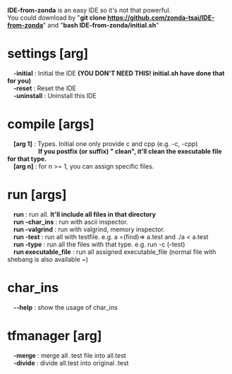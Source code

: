 **IDE-from-zonda** is an easy IDE so it's not that powerful.  
You could download by "**git clone https://github.com/zonda-tsai/IDE-from-zonda**" and "**bash IDE-from-zonda/initial.sh**"  
# settings [arg]
&emsp;**-initial**   : Initial the IDE **(YOU DON'T NEED THIS! initial.sh have done that for you)**  
&emsp;**-reset**     : Reset the IDE  
&emsp;**-uninstall** : Uninstall this IDE  
# compile [args]
&emsp;**[arg 1]** : Types. Initial one only provide c and cpp (e.g. -c, -cpp)  
&emsp;&emsp;&emsp;&emsp;&emsp;**If you postfix (or suffix) " clean", it'll clean the executable file for that type.**  
&emsp;**[arg n]** : for n >= 1, you can assign specific files.  
# run [args]
&emsp;**run**                 : run all. **It'll include all files in that directory**  
&emsp;**run -char_ins**       : run with ascii inspector.  
&emsp;**run -valgrind**       : run with valgrind, memory inspector.  
&emsp;**run -test**           : run all with testfile. e.g. a =(find)=> a.test and ./a < a.test  
&emsp;**run -type**           : run all the files with that type. e.g. run -c (-test)  
&emsp;**run executable_file** : run all assigned executable_file (normal file with shebang is also available ~)  
# char_ins
&emsp;**--help** : show the usage of char_ins
# tfmanager [arg]
&emsp;**-merge**  : merge all .test file into all.test  
&emsp;**-divide** : divide all.test into original .test  
